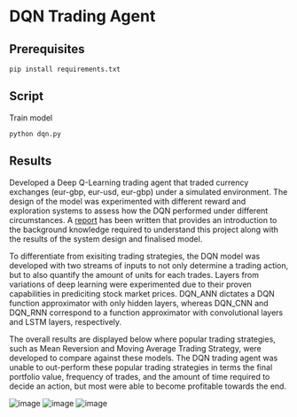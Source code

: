 # DQN Trading Agent

## Prerequisites

```
pip install requirements.txt
```

## Script
Train model
```
python dqn.py
```
## Results
Developed a Deep Q-Learning trading agent that traded currency exchanges (eur-gbp, eur-usd, eur-gbp) under a simulated environment. The design of the model was experimented with different reward and exploration systems to assess how the DQN performed under different circumstances. A [report] has been written that provides an introduction to the background knowledge required to understand this project along with the results of the system design and finalised model. 

[report]: https://github.com/j-truong/disso/blob/master/report/Dissertation.pdf

To differentiate from exisiting trading strategies, the DQN model was developed with two streams of inputs to not only determine a trading action, but to also quantify the amount of units for each trades. Layers from variations of deep learning were experimented due to their proven capabilities in prediciting stock market prices. DQN_ANN dictates a DQN function approximator with only hidden layers, whereas DQN_CNN and DQN_RNN correspond to a function approximator with convolutional layers and LSTM layers, respectively. 

The overall results are displayed below where popular trading strategies, such as Mean Reversion and Moving Average Trading Strategy, were developed to compare against these models. The DQN trading agent was unable to out-perform these popular trading strategies in terms the final portfolio value, frequency of trades, and the amount of time required to decide an action, but most were able to become profitable towards the end. 

![image](https://github.com/j-truong/disso/blob/master/images/5_eurgbp.png)
![image](https://github.com/j-truong/disso/blob/master/images/5_eurusd.png)
![image](https://github.com/j-truong/disso/blob/master/images/5_eurchf.png)





